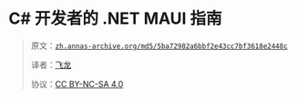 # C# 开发者的 .NET MAUI 指南

> 原文：[`zh.annas-archive.org/md5/5ba72982a6bbf2e43cc7bf3618e2448c`](https://zh.annas-archive.org/md5/5ba72982a6bbf2e43cc7bf3618e2448c)
> 
> 译者：[飞龙](https://github.com/wizardforcel)
> 
> 协议：[CC BY-NC-SA 4.0](http://creativecommons.org/licenses/by-nc-sa/4.0/)